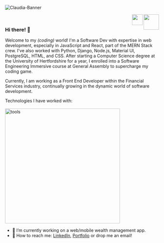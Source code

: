 ![Claudia-Banner](https://github.com/user-attachments/assets/32da03fb-ba3c-46f4-9692-e10a0f5734d9)

 <a href="https://www.claudia-pacheco.com/"> <img width="50" align="right" src="https://github.com/user-attachments/assets/5afc81a6-2c05-4826-8237-8abe74c1cb68"></img> </a> <a href="https://www.linkedin.com/in/claudia-pacheco1"> <img width="35" align="right" src="https://user-images.githubusercontent.com/94257616/233847105-4e3bcf46-c1de-491e-8031-25f18cfd0368.png"></img></a>

<br>

### Hi there! 👾

Welcome to my <i>(coding)</i> world! I'm a Software Dev with expertise in web development, especially in JavaScript and React, part of the MERN Stack crew. I've also worked with Python, Django, Node.js, Material UI, PostgreSQL, HTML, and CSS. After starting a Computer Science degree at the University of Hertfordshire for a year, I enrolled into a Software Engineering Immersive course at General Assembly to supercharge my coding game.

Currently, I am working as a Front End Developer within the Financial Services industry, continually growing in the dynamic world of software development.

Technologies I have worked with:<br><br>
<img width="376" alt="tools" src="https://user-images.githubusercontent.com/94257616/171376339-28d147c7-13b2-40c6-bfb1-b039dae7d921.png">


- 🔭 I’m currently working on a web/mobile wealth management app.
- 📩 How to reach me: [LinkedIn](https://www.linkedin.com/in/claudia-pacheco1), [Portfolio](https://www.claudia-pacheco.com/) or drop me an email!
